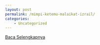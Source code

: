 ```yaml
---
layout: post
permalink: /mimpi-ketemu-malaikat-izrail/
categories:
    - Uncategorized
---
```


[Baca Selengkapnya](/07)